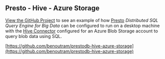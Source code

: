 ## Presto - Hive - Azure Storage

[View the GitHub Project](https://github.com/benoutram/prestodb-hive-azure-storage/) to see an example of how [Presto](https://prestodb.io) _Distributed SQL Query Engine for Big Data_ can be configured to run on a desktop machine with the [Hive Connector](https://prestodb.io/docs/current/connector/hive.html) configured for an Azure Blob Storage account to query blob data using SQL.

[https://github.com/benoutram/prestodb-hive-azure-storage](https://github.com/benoutram/prestodb-hive-azure-storage)
